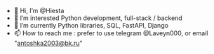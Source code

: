 - 👋 Hi, I’m @Hiesta
- 👀 I’m interested Python development, full-stack / backend
- 🌱 I’m currently Python libraries, SQL, FastAPI, Django
- 📫 How to reach me : prefer to use telegram @Laveyn000, or email "antoshka2003@bk.ru"

<!---
Hiesta/Hiesta is a ✨ special ✨ repository because its `README.md` (this file) appears on your GitHub profile.
You can click the Preview link to take a look at your changes.
--->
